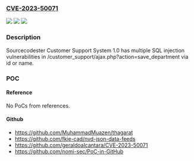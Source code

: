 ### [CVE-2023-50071](https://cve.mitre.org/cgi-bin/cvename.cgi?name=CVE-2023-50071)
![](https://img.shields.io/static/v1?label=Product&message=n%2Fa&color=blue)
![](https://img.shields.io/static/v1?label=Version&message=n%2Fa&color=blue)
![](https://img.shields.io/static/v1?label=Vulnerability&message=n%2Fa&color=brighgreen)

### Description

Sourcecodester Customer Support System 1.0 has multiple SQL injection vulnerabilities in /customer_support/ajax.php?action=save_department via id or name.

### POC

#### Reference
No PoCs from references.

#### Github
- https://github.com/MuhammadMuazen/thagarat
- https://github.com/fkie-cad/nvd-json-data-feeds
- https://github.com/geraldoalcantara/CVE-2023-50071
- https://github.com/nomi-sec/PoC-in-GitHub


